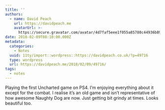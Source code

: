 ```yaml
---
title: ''
authors:
  - name: David Peach
    url: https://davidpeach.me
    avatarUrl: >-
      https://secure.gravatar.com/avatar/4d7faf5eee1f055a85788c44936b8995eaab6dfb004e7854ec747ccb272e91ee?s=96&d=mm&r=g
date: 2018-02-09T08:10:00.000Z
metadata:
  categories:
    - Notes
  uuid: 11ty/import::wordpress::https://davidpeach.co.uk/?p=49716
  type: wordpress
  url: https://davidpeach.me/2018/02/09/49716/
tags:
  - notes
---
```

Playing the first Uncharted game on PS4. I’m enjoying everything about it except for the combat. I realise it’s an old game and isn’t representative of how awesome Naughty Dog are now. Just getting bit grindy at times. Looks beautiful too.
